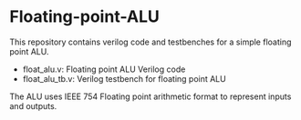 # Floating-point-ALU
This repository contains verilog code and testbenches for a simple floating point ALU. 
- float_alu.v: Floating point ALU Verilog code
- float_alu_tb.v: Verilog testbench for floating point ALU

The ALU uses IEEE 754 Floating point arithmetic format to represent inputs and outputs.
